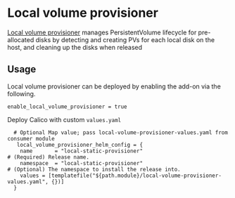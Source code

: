 # Local volume provisioner

[Local volume provisioner](https://github.com/kubernetes-sigs/sig-storage-local-static-provisioner) manages PersistentVolume lifecycle for pre-allocated disks by detecting and creating PVs for each local disk on the host, and cleaning up the disks when released


## Usage

Local volume provisioner can be deployed by enabling the add-on via the following.

```hcl
enable_local_volume_provisioner = true
```

Deploy Calico with custom `values.yaml`

```hcl
  # Optional Map value; pass local-volume-provisioner-values.yaml from consumer module
   local_volume_provisioner_helm_config = {
    name       = "local-static-provisioner"                                            # (Required) Release name.
    namespace  = "local-static-provisioner"                                            # (Optional) The namespace to install the release into.
    values = [templatefile("${path.module}/local-volume-provisioner-values.yaml", {})]
  }
```
